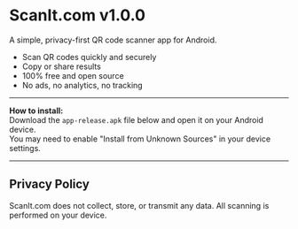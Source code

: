 # ScanIt.com v1.0.0

A simple, privacy-first QR code scanner app for Android.

- Scan QR codes quickly and securely
- Copy or share results
- 100% free and open source
- No ads, no analytics, no tracking

---

**How to install:**  
Download the `app-release.apk` file below and open it on your Android device.  
You may need to enable "Install from Unknown Sources" in your device settings.

---

## Privacy Policy

ScanIt.com does not collect, store, or transmit any data. All scanning is performed on your device.

